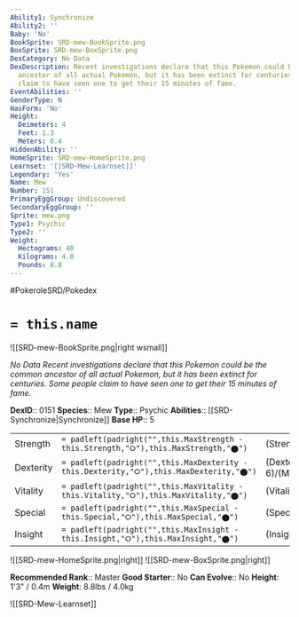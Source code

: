 ```yaml
---
Ability1: Synchronize
Ability2: ''
Baby: 'No'
BookSprite: SRD-mew-BookSprite.png
BoxSprite: SRD-mew-BoxSprite.png
DexCategory: No Data
DexDescription: Recent investigations declare that this Pokemon could be the common
  ancestor of all actual Pokemon, but it has been extinct for centuries. Some people
  claim to have seen one to get their 15 minutes of fame.
EventAbilities: ''
GenderType: N
HasForm: 'No'
Height:
  Deimeters: 4
  Feet: 1.3
  Meters: 0.4
HiddenAbility: ''
HomeSprite: SRD-mew-HomeSprite.png
Learnset: '[[SRD-Mew-Learnset]]'
Legendary: 'Yes'
Name: Mew
Number: 151
PrimaryEggGroup: Undiscovered
SecondaryEggGroup: ''
Sprite: mew.png
Type1: Psychic
Type2: ''
Weight:
  Hectograms: 40
  Kilograms: 4.0
  Pounds: 8.8
---
```


#PokeroleSRD/Pokedex

# `= this.name`

![[SRD-mew-BookSprite.png|right wsmall]]

*No Data*
*Recent investigations declare that this Pokemon could be the common ancestor of all actual Pokemon, but it has been extinct for centuries. Some people claim to have seen one to get their 15 minutes of fame.*

**DexID**:: 0151
**Species**:: Mew
**Type**:: Psychic
**Abilities**:: [[SRD-Synchronize|Synchronize]]
**Base HP**:: 5

|           |                                                                                        |                                          |
| --------- | -------------------------------------------------------------------------------------- | ---------------------------------------- |
| Strength  | `= padleft(padright("",this.MaxStrength - this.Strength,"⭘"),this.MaxStrength,"⬤")`    | (Strength::6)/(MaxStrength::6)   |
| Dexterity | `= padleft(padright("",this.MaxDexterity - this.Dexterity,"⭘"),this.MaxDexterity,"⬤")` | (Dexterity:: 6)/(MaxDexterity::6) |
| Vitality  | `= padleft(padright("",this.MaxVitality - this.Vitality,"⭘"),this.MaxVitality,"⬤")`    | (Vitality::6)/(MaxVitality::6)   |
| Special   | `= padleft(padright("",this.MaxSpecial - this.Special,"⭘"),this.MaxSpecial,"⬤")`       | (Special::6)/(MaxSpecial::6)     |
| Insight   | `= padleft(padright("",this.MaxInsight - this.Insight,"⭘"),this.MaxInsight,"⬤")`       | (Insight::6)/(MaxInsight::6)     |

![[SRD-mew-HomeSprite.png|right]]
![[SRD-mew-BoxSprite.png|right]]

**Recommended Rank**:: Master
**Good Starter**:: No
**Can Evolve**:: No
**Height**: 1'3" / 0.4m
**Weight**: 8.8lbs / 4.0kg

![[SRD-Mew-Learnset]]